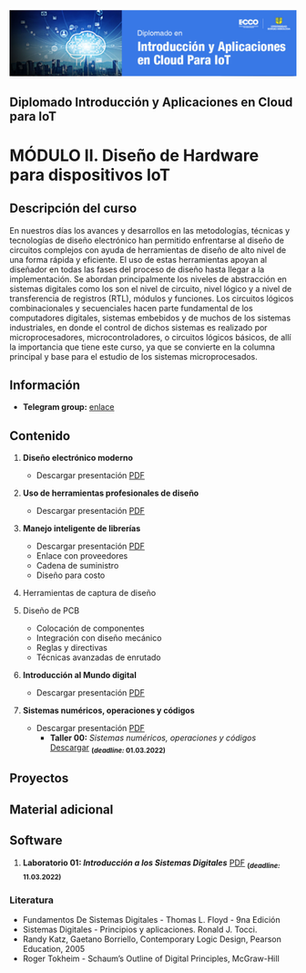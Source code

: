 [![banner](/_assets/pics/pcbdesignbanner.png)](https://github.com/marcoteran/pcbdesign)

## Diplomado Introducción y Aplicaciones en Cloud para IoT
# MÓDULO II. Diseño de Hardware para dispositivos IoT

## Descripción del curso

En nuestros días los avances y desarrollos en las metodologías, técnicas y tecnologías de diseño electrónico han permitido enfrentarse al diseño de circuitos complejos con ayuda de herramientas de diseño de alto nivel de una forma rápida y eficiente. El uso de estas herramientas apoyan al diseñador en todas las fases del proceso de diseño hasta llegar a la implementación. Se abordan principalmente los niveles de abstracción en sistemas digitales como los son el nivel de circuito, nivel lógico y a nivel de transferencia de registros (RTL), módulos y funciones. Los circuitos lógicos combinacionales y secuenciales hacen parte fundamental de los computadores digitales, sistemas embebidos y de muchos de los sistemas industriales, en donde el control de dichos sistemas es realizado por microprocesadores, microcontroladores, o circuitos lógicos básicos, de allí la importancia que tiene este curso, ya que se convierte en la columna principal y base para el estudio de los sistemas microprocesados.

## Información
* **Telegram group:** [enlace](https://t.me/+nlrDGQgeQog3YTM5)
<!---* **Google classroom:** [enlace](https://classroom.google.com/c/NDU4NDA1NjA0MjE1?cjc=aj2jruw) Código: aj2jruw--->


## Contenido


1. **Diseño electrónico moderno**
	* Descargar presentación [PDF](https://github.com/marcoteran/digitalsystems/raw/master/lectures/01_mundodigital.pdf)
1. **Uso de herramientas profesionales de diseño**
	* Descargar presentación [PDF](https://github.com/marcoteran/digitalsystems/raw/master/lectures/01_mundodigital.pdf)
1. **Manejo inteligente de librerías**
	* Descargar presentación [PDF](https://github.com/marcoteran/digitalsystems/raw/master/lectures/01_mundodigital.pdf)
	- Enlace con proveedores
	- Cadena de suministro
	- Diseño para costo

1. Herramientas de captura de diseño
1. Diseño de PCB
	- Colocación de componentes
	- Integración con diseño mecánico
	- Reglas y directivas
	- Técnicas avanzadas de enrutado

1. **Introducción al Mundo digital**
	* Descargar presentación [PDF](https://github.com/marcoteran/digitalsystems/raw/master/lectures/01_mundodigital.pdf)

1. **Sistemas numéricos, operaciones y códigos**
	* Descargar presentación [PDF](https://github.com/marcoteran/digitalsystems/raw/master/lectures/01_mundodigital.pdf)
		- **Taller 00:** *Sistemas numéricos, operaciones y códigos* [Descargar](https://github.com/marcoteran/digitalsystems/raw/master/homeworks/DC_TTQ_numbersystems.pdf) <sub>**(*deadline:* 01.03.2022)**</sub>

## Proyectos


## Material adicional

## Software
1. **Laboratorio 01: *Introducción a los Sistemas Digitales*** [PDF](https://github.com/marcoteran/digitalsystems/raw/master/laboratory/DS_LAB01_introtods.pdf) <sub>**(*deadline:* 11.03.2022)**</sub>

### Literatura
* Fundamentos De Sistemas Digitales - Thomas L. Floyd - 9na Edición
* Sistemas Digitales - Principios y aplicaciones. Ronald J. Tocci.
* Randy Katz, Gaetano Borriello, Contemporary Logic Design, Pearson Education, 2005 
* Roger Tokheim - Schaum’s Outline of Digital Principles, McGraw-Hill